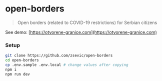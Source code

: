# open-borders

> Open borders (related to COVID-19 restrictions) for Serbian citizens

See demo: [https://otvorene-granice.com](https://otvorene-granice.com)

### Setup

```bash
git clone https://github.com/zsevic/open-borders
cd open-borders
cp .env.sample .env.local # change values after copying
npm i
npm run dev
```
